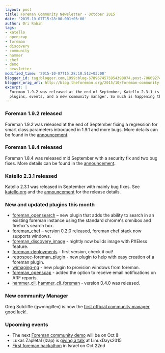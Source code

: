 ```yaml
---
layout: post
title: Foreman Community Newsletter - October 2015
date: '2015-10-07T15:28:00.001+03:00'
author: Ori Rabin
tags:
- katello
- openscap
- foreman
- discovery
- community
- hammer
- chef
- demo
- newsletter
modified_time: '2015-10-07T15:28:10.512+03:00'
blogger_id: tag:blogger.com,1999:blog-6789674575954398874.post-7066927474050736906
blogger_orig_url: http://blog.theforeman.org/2015/10/foreman-community-newsletter-october.html
excerpt: |
  Foreman 1.9.2 was released at the end of September, Katello 2.3.1 is out, new
  plugins, events, and a new community manager. So much is happening this month!
---
```


### Foreman 1.9.2 released

Foreman 1.9.2 was released at the end of September fixing a regression for
smart class parameters introduced in 1.9.1 and more bugs. More details can be
found in the
[announcement](https://groups.google.com/forum/#!topic/foreman-announce/TQqnzHmBJOY).

### Foreman 1.8.4 released

Foreman 1.8.4 was released mid September with a security fix and two bug fixes.
More details can be found in the
[announcement](https://groups.google.com/forum/#!topic/foreman-announce/1UW9ZuAqS04).

### Katello 2.3.1 released

Katello 2.3.1 was released in September with mainly bug fixes. See
[katello.org](http://katello.org) and the
[announcement](https://groups.google.com/forum/#!msg/foreman-users/wD38MWQDAdQ/4jADN-yTCwAJ)
for the release details.

### New and updated plugins this month

* [foreman_opensearch](https://github.com/ShimShtein/foreman-opensearch) – new plugin that adds the ability to search in an existing foreman instance using the standard chrome's omnibox and firefox's search box.
* [foreman_chef](https://github.com/theforeman/foreman_chef) – version 0.2.0 released,  foreman chef stack now supports windows.
* [foreman_discovery_image](https://github.com/theforeman/foreman-discovery-image) - nightly now builds image with PXEless feature.
* [foreman-deployments](https://groups.google.com/d/msg/foreman-users/-5dcXVJ_b3I/IL8OTJoZBgAJ) - first version, check it out!
* [retrospec-foreman_plugin](https://groups.google.com/forum/#!topic/foreman-dev/71FFYnnrtmk) - new plugin to help with easy creation of a foreman plugin.
* [wimaging-ng](https://groups.google.com/forum/#!msg/foreman-users/fW1RVLoSZxw/UTATBE9lCQAJ) - new plugin to provision windows from foreman.
* [foreman_openscap](https://github.com/theforeman/foreman_openscap) - added the option to receive email notifications on ARF reports.
* [hammer_cli](https://github.com/theforeman/hammer-cli/blob/master/doc/release_notes.md), [hammer_cli_foreman](https://github.com/theforeman/hammer-cli-foreman/blob/master/doc/release_notes.md) - version 0.4.0 was released.

### New community Manager

Greg Sutcliffe (gwmngilfen) is now the [first official community
manager](https://groups.google.com/forum/#!searchin/foreman-users/community$20manager/foreman-users/FzXsYIwpNqk/PEtmbh0XCwAJ),
good luck!.

### Upcoming events

* The next [Foreman community demo](https://groups.google.com/forum/#!topic/foreman-users/QOg_KtmnbhM) will be on Oct 8
* Lukas Zapletal (lzap) is [giving a talk](https://www.linuxdays.cz/2015/en/schedule) at LinuxDays2015
* [First foreman hackathon](https://plus.google.com/events/cqcf8qgindcohlsrk06rp0qamug) in Israel on Oct 22nd
